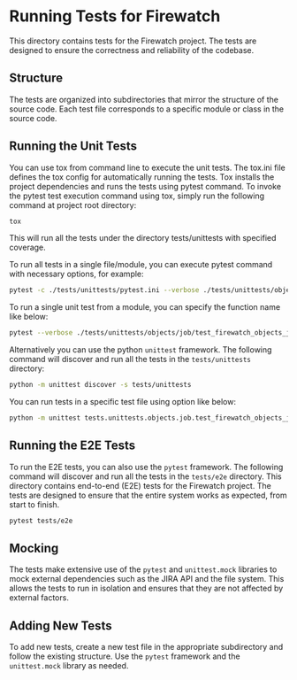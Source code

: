 # Running Tests for Firewatch

This directory contains tests for the Firewatch project. The tests are designed to ensure the correctness and reliability of the codebase.

## Structure

The tests are organized into subdirectories that mirror the structure of the source code. Each test file corresponds to a specific module or class in the source code.

## Running the Unit Tests

You can use tox from command line to execute the unit tests. The tox.ini file defines the tox config for automatically running the tests. Tox installs the project dependencies and runs the tests using pytest command.
To invoke the pytest test execution command using tox, simply run the following command at project root directory:
```sh
tox
```
This will run all the tests under the directory tests/unittests with specified coverage.

To run all tests in a single file/module, you can execute pytest command with necessary options, for example:
```sh
pytest -c ./tests/unittests/pytest.ini --verbose ./tests/unittests/objects/job/test_firewatch_objects_job_check_is_rehearsal.py
```

To run a single unit test from a module, you can specify the function name like below:

```sh
pytest --verbose ./tests/unittests/objects/job/test_firewatch_objects_job_check_is_rehearsal.py::test_rehearsal_job_true
```

Alternatively you can use the python `unittest` framework. The following command will discover and run all the tests in the `tests/unittests` directory:

```sh
python -m unittest discover -s tests/unittests
```
You can run tests in a specific test file using option like below:
```sh
python -m unittest tests.unittests.objects.job.test_firewatch_objects_job_check_is_rehearsal
```

## Running the E2E Tests

To run the E2E tests, you can also use the `pytest` framework. The following command will discover and run all the tests in the `tests/e2e` directory. This directory contains end-to-end (E2E) tests for the Firewatch project. The tests are designed to ensure that the entire system works as expected, from start to finish.

```sh
pytest tests/e2e
```

## Mocking

The tests make extensive use of the `pytest` and `unittest.mock` libraries to mock external dependencies such as the JIRA API and the file system. This allows the tests to run in isolation and ensures that they are not affected by external factors.

## Adding New Tests

To add new tests, create a new test file in the appropriate subdirectory and follow the existing structure. Use the `pytest` framework and the `unittest.mock` library as needed.
